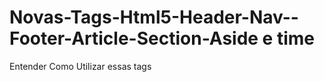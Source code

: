 # Novas-Tags-Html5-Header-Nav--Footer-Article-Section-Aside e time
 Entender Como Utilizar essas tags
